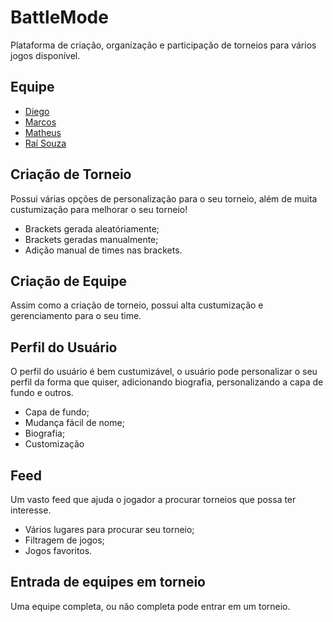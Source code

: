 # BattleMode
Plataforma de criação, organização e participação de torneios para vários jogos disponível.

## Equipe

- [Diego](https://github.com/DiegoGM-Senai)
- [Marcos](https://github.com/lMarkinl/)
- [Matheus](https://github.com/notmathee)
- [Raí Souza](https://github.com/MonoDryad)

## Criação de Torneio
Possui várias opções de personalização para o seu torneio, além de muita custumização para melhorar o seu torneio!
- Brackets gerada aleatóriamente;
- Brackets geradas manualmente;
- Adição manual de times nas brackets.

## Criação de Equipe
Assim como a criação de torneio, possui alta custumização e gerenciamento para o seu time.

## Perfil do Usuário
O perfil do usuário é bem custumizável, o usuário pode personalizar o seu perfil da forma que quiser, adicionando biografia, personalizando a capa de fundo e outros.
- Capa de fundo;
- Mudança fácil de nome;
- Biografia;
- Customização 

## Feed
Um vasto feed que ajuda o jogador a procurar torneios que possa ter interesse.
- Vários lugares para procurar seu torneio;
- Filtragem de jogos;
- Jogos favoritos.

## Entrada de equipes em torneio
Uma equipe completa, ou não completa pode entrar em um torneio.
